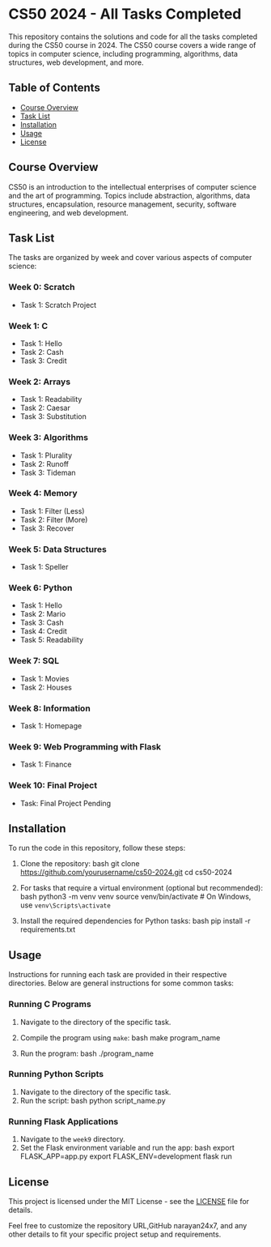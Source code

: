 # CS50 2024 - All Tasks Completed

This repository contains the solutions and code for all the tasks completed during the CS50 course in 2024. The CS50 course covers a wide range of topics in computer science, including programming, algorithms, data structures, web development, and more.

## Table of Contents
- [Course Overview](#course-overview)
- [Task List](#task-list)
- [Installation](#installation)
- [Usage](#usage)
- [License](#license)

## Course Overview
CS50 is an introduction to the intellectual enterprises of computer science and the art of programming. Topics include abstraction, algorithms, data structures, encapsulation, resource management, security, software engineering, and web development.

## Task List
The tasks are organized by week and cover various aspects of computer science:

### Week 0: Scratch
- Task 1: Scratch Project

### Week 1: C
- Task 1: Hello
- Task 2: Cash
- Task 3: Credit

### Week 2: Arrays
- Task 1: Readability
- Task 2: Caesar
- Task 3: Substitution

### Week 3: Algorithms
- Task 1: Plurality
- Task 2: Runoff
- Task 3: Tideman

### Week 4: Memory
- Task 1: Filter (Less)
- Task 2: Filter (More)
- Task 3: Recover

### Week 5: Data Structures
- Task 1: Speller

### Week 6: Python
- Task 1: Hello
- Task 2: Mario
- Task 3: Cash
- Task 4: Credit
- Task 5: Readability

### Week 7: SQL
- Task 1: Movies
- Task 2: Houses

### Week 8: Information
- Task 1: Homepage

### Week 9: Web Programming with Flask
- Task 1: Finance

### Week 10: Final Project
- Task: Final Project Pending 

## Installation
To run the code in this repository, follow these steps:

1. Clone the repository:
   bash
   git clone https://github.com/yourusername/cs50-2024.git
   cd cs50-2024
   

2. For tasks that require a virtual environment (optional but recommended):
   bash
   python3 -m venv venv
   source venv/bin/activate  # On Windows, use `venv\Scripts\activate`
   

3. Install the required dependencies for Python tasks:
   bash
   pip install -r requirements.txt
   

## Usage
Instructions for running each task are provided in their respective directories. Below are general instructions for some common tasks:

### Running C Programs
1. Navigate to the directory of the specific task.
2. Compile the program using `make`:
   bash
   make program_name
   
3. Run the program:
   bash
   ./program_name
   

### Running Python Scripts
1. Navigate to the directory of the specific task.
2. Run the script:
   bash
   python script_name.py
   

### Running Flask Applications
1. Navigate to the `week9` directory.
2. Set the Flask environment variable and run the app:
   bash
   export FLASK_APP=app.py
   export FLASK_ENV=development
   flask run
   

## License
This project is licensed under the MIT License - see the [LICENSE](LICENSE) file for details.


Feel free to customize the repository URL,GitHub narayan24x7, and any other details to fit your specific project setup and requirements.

